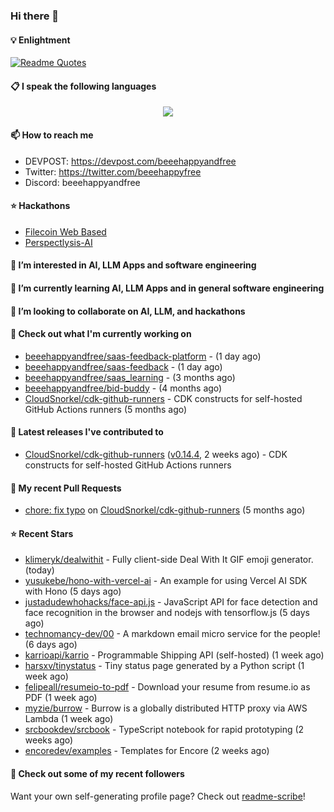 ### Hi there 👋

#### 💡 Enlightment
[![Readme Quotes](https://quotes-github-readme.vercel.app/api?type=horizontal&theme=nord)](https://github.com/piyushsuthar/github-readme-quotes)

#### 📋 I speak the following languages

<p align="center">
  <a href="https://skillicons.dev">
    <img src="https://skillicons.dev/icons?i=git,kubernetes,docker,c,vim,terraform,python,typescript,java" />
  </a>
</p>


#### 📫 How to reach me
- DEVPOST: https://devpost.com/beeehappyandfree
- Twitter: https://twitter.com/beeehappyfree
- Discord: beeehappyandfree

#### ⭐️ Hackathons
- [Filecoin Web Based](https://devpost.com/software/youtube-dl-dweb)
- [Perspectlysis-AI](https://perspectlysis-ai.vercel.app)

#### 👀 I’m interested in AI, LLM Apps and software engineering

#### 🌱 I’m currently learning AI, LLM Apps and in general software engineering

#### 💞️ I’m looking to collaborate on AI, LLM, and hackathons

#### 👷 Check out what I'm currently working on

- [beeehappyandfree/saas-feedback-platform](https://github.com/beeehappyandfree/saas-feedback-platform) -  (1 day ago)
- [beeehappyandfree/saas-feedback](https://github.com/beeehappyandfree/saas-feedback) -  (1 day ago)
- [beeehappyandfree/saas_learning](https://github.com/beeehappyandfree/saas_learning) -  (3 months ago)
- [beeehappyandfree/bid-buddy](https://github.com/beeehappyandfree/bid-buddy) -  (4 months ago)
- [CloudSnorkel/cdk-github-runners](https://github.com/CloudSnorkel/cdk-github-runners) - CDK constructs for self-hosted GitHub Actions runners (5 months ago)

#### 🔭 Latest releases I've contributed to

- [CloudSnorkel/cdk-github-runners](https://github.com/CloudSnorkel/cdk-github-runners) ([v0.14.4](https://github.com/CloudSnorkel/cdk-github-runners/releases/tag/v0.14.4), 2 weeks ago) - CDK constructs for self-hosted GitHub Actions runners

#### 🔨 My recent Pull Requests

- [chore: fix typo](https://github.com/CloudSnorkel/cdk-github-runners/pull/542) on [CloudSnorkel/cdk-github-runners](https://github.com/CloudSnorkel/cdk-github-runners) (5 months ago)

#### ⭐ Recent Stars

- [klimeryk/dealwithit](https://github.com/klimeryk/dealwithit) - Fully client-side Deal With It GIF emoji generator. (today)
- [yusukebe/hono-with-vercel-ai](https://github.com/yusukebe/hono-with-vercel-ai) - An example for using Vercel AI SDK with Hono (5 days ago)
- [justadudewhohacks/face-api.js](https://github.com/justadudewhohacks/face-api.js) - JavaScript API for face detection and face recognition in the browser and nodejs with tensorflow.js (5 days ago)
- [technomancy-dev/00](https://github.com/technomancy-dev/00) - A markdown email micro service for the people! (6 days ago)
- [karrioapi/karrio](https://github.com/karrioapi/karrio) - Programmable Shipping API (self-hosted) (1 week ago)
- [harsxv/tinystatus](https://github.com/harsxv/tinystatus) - Tiny status page generated by a Python script (1 week ago)
- [felipeall/resumeio-to-pdf](https://github.com/felipeall/resumeio-to-pdf) - Download your resume from resume.io as PDF (1 week ago)
- [myzie/burrow](https://github.com/myzie/burrow) - Burrow is a globally distributed HTTP proxy via AWS Lambda (1 week ago)
- [srcbookdev/srcbook](https://github.com/srcbookdev/srcbook) - TypeScript notebook for rapid prototyping (2 weeks ago)
- [encoredev/examples](https://github.com/encoredev/examples) - Templates for Encore (2 weeks ago)

#### 👯 Check out some of my recent followers


Want your own self-generating profile page? Check out [readme-scribe](https://github.com/muesli/readme-scribe)!
